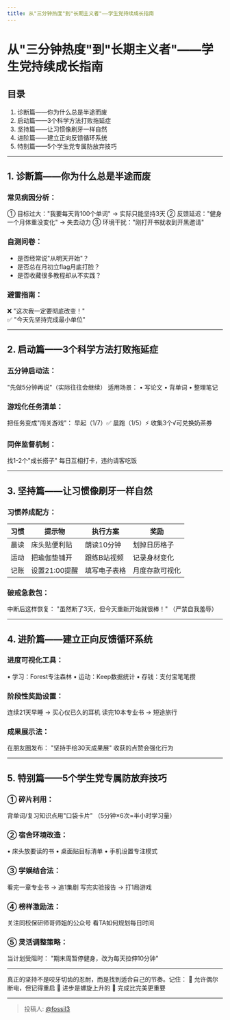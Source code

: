 ```yaml
---
title: 从"三分钟热度"到"长期主义者"——学生党持续成长指南
---
```


# 从"三分钟热度"到"长期主义者"——学生党持续成长指南

## 目录
1. 诊断篇——你为什么总是半途而废  
2. 启动篇——3个科学方法打败拖延症  
3. 坚持篇——让习惯像刷牙一样自然  
4. 进阶篇——建立正向反馈循环系统  
5. 特别篇——5个学生党专属防放弃技巧

---

## 1. 诊断篇——你为什么总是半途而废

### 常见病因分析：

① 目标过大："我要每天背100个单词" → 实际只能坚持3天
② 反馈延迟："健身一个月体重没变化" → 失去动力
③ 环境干扰："刚打开书就收到开黑邀请"


### 自测问卷：
- 是否经常说"从明天开始"？
- 是否总在月初立flag月底打脸？
- 是否收藏很多教程却从不实践？

### 避雷指南：
❌ "这次我一定要彻底改变！"  
✅ "今天先坚持完成最小单位"

---

## 2. 启动篇——3个科学方法打败拖延症

### 五分钟启动法：

"先做5分钟再说"（实际往往会继续）
适用场景：
• 写论文 • 背单词 • 整理笔记


### 游戏化任务清单：

把任务变成"闯关游戏"：
早起（1/7）✅  晨跑（1/5）⚡
收集3个√可兑换奶茶券


### 同伴监督机制：

找1-2个"成长搭子"
每日互相打卡，违约请客吃饭


---

## 3. 坚持篇——让习惯像刷牙一样自然

### 习惯养成配方：
| 习惯       | 提示物        | 执行方案          | 奖励          |
|------------|---------------|-------------------|---------------|
| 晨读       | 床头贴便利贴  | 朗读10分钟        | 划掉日历格子  |
| 运动       | 把瑜伽垫铺开  | 跟练B站视频       | 记录身材变化  |
| 记账       | 设置21:00提醒 | 填写电子表格       | 月度存款可视化|

### 破戒急救包：

中断后这样恢复：
"虽然断了3天，但今天重新开始就很棒！"
（严禁自我羞辱）


---

## 4. 进阶篇——建立正向反馈循环系统

### 进度可视化工具：

• 学习：Forest专注森林
• 运动：Keep数据统计
• 存钱：支付宝笔笔攒


### 阶段性奖励设置：

连续21天早睡 → 买心仪已久的耳机
读完10本专业书 → 短途旅行


### 成果展示法：

在朋友圈发布：
"坚持手绘30天成果展"
收获的点赞会强化行为


---

## 5. 特别篇——5个学生党专属防放弃技巧

### ① 碎片利用：

背单词/复习知识点用"口袋卡片"
（5分钟×6次=半小时学习量）


### ② 宿舍环境改造：

• 床头放要读的书
• 桌面贴目标清单
• 手机设置专注模式


### ③ 学娱结合法：

看完一章专业书 → 追1集剧
写完实验报告 → 打1局游戏


### ④ 榜样激励法：

关注同校保研师哥师姐的公众号
看TA如何规划每日时间


### ⑤ 灵活调整策略：

当计划受阻时：
"期末周暂停健身，改为每天拉伸10分钟"


---

真正的坚持不是咬牙切齿的忍耐，而是找到适合自己的节奏。记住：
🌱 允许偶尔断电，但记得重启
🌱 进步是螺旋上升的
🌱 完成比完美更重要

---

> 投稿人: [@fossil3](https://github.com/fossil3)
